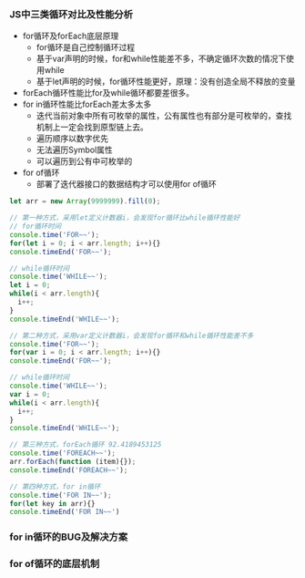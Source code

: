 ### JS中三类循环对比及性能分析
- for循环及forEach底层原理
  + for循环是自己控制循环过程
  + 基于var声明的时候，for和while性能差不多，不确定循环次数的情况下使用while
  + 基于let声明的时候，for循环性能更好，原理：没有创造全局不释放的变量
- forEach循环性能比for及while循环都要差很多。
- for in循环性能比forEach差太多太多
  + 迭代当前对象中所有可枚举的属性，公有属性也有部分是可枚举的，查找机制上一定会找到原型链上去。
  + 遍历顺序以数字优先
  + 无法遍历Symbol属性
  + 可以遍历到公有中可枚举的
- for of循环
  + 部署了迭代器接口的数据结构才可以使用for of循环
```js
let arr = new Array(9999999).fill(0);

// 第一种方式，采用let定义计数器i，会发现for循环比while循环性能好
// for循环时间
console.time('FOR~~');
for(let i = 0; i < arr.length; i++){}
console.timeEnd('FOR~~');

// while循环时间
console.time('WHILE~~');
let i = 0;
while(i < arr.length){
  i++;
}
console.timeEnd('WHILE~~');

// 第二种方式，采用var定义计数器i，会发现for循环和while循环性能差不多
console.time('FOR~~');
for(var i = 0; i < arr.length; i++){}
console.timeEnd('FOR~~');

// while循环时间
console.time('WHILE~~');
var i = 0;
while(i < arr.length){
  i++;
}
console.timeEnd('WHILE~~');

// 第三种方式，forEach循环 92.4189453125
console.time('FOREACH~~');
arr.forEach(function (item){});
console.timeEnd('FOREACH~~');

// 第四种方式，for in循环
console.time('FOR IN~~');
for(let key in arr){}
console.timeEnd('FOR IN~~')

```


### for in循环的BUG及解决方案

### for of循环的底层机制
